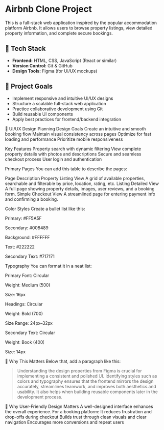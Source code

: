 # Airbnb Clone Project

This is a full-stack web application inspired by the popular accommodation platform Airbnb. It allows users to browse property listings, view detailed property information, and complete secure bookings.

## 🚀 Tech Stack
- **Frontend:** HTML, CSS, JavaScript (React or similar)
- **Version Control:** Git & GitHub
- **Design Tools:** Figma (for UI/UX mockups)

## 🎯 Project Goals
- Implement responsive and intuitive UI/UX designs
- Structure a scalable full-stack web application
- Practice collaborative development using Git
- Build reusable UI components
- Apply best practices for frontend/backend integration

📐 UI/UX Design Planning
Design Goals
Create an intuitive and smooth booking flow
Maintain visual consistency across pages
Optimize for fast loading and performance
Prioritize mobile responsiveness

Key Features
Property search with dynamic filtering
View complete property details with photos and descriptions
Secure and seamless checkout process
User login and authentication

Primary Pages
You can add this table to describe the pages:

Page	Description
Property Listing View	A grid of available properties, searchable and filterable by price, location, rating, etc.
Listing Detailed View	A full page showing property details, images, user reviews, and a booking form.
Simple Checkout View	A streamlined page for entering payment info and confirming a booking.

Color Styles
Create a bullet list like this:

Primary: #FF5A5F

Secondary: #008489

Background: #FFFFFF

Text: #222222

Secondary Text: #717171

Typography
You can format it in a neat list:

Primary Font: Circular

Weight: Medium (500)

Size: 16px

Headings: Circular

Weight: Bold (700)

Size Range: 24px–32px

Secondary Text: Circular

Weight: Book (400)

Size: 14px

🧩 Why This Matters
Below that, add a paragraph like this:

>Understanding the design properties from Figma is crucial for implementing a consistent and polished UI. Identifying styles such as colors and typography ensures that the frontend mirrors the design accurately, streamlines teamwork, and improves both aesthetics and usability. It also helps when building reusable components later in the development process.

🧠 Why User-Friendly Design Matters
A well-designed interface enhances the overall experience. For a booking platform:
It reduces frustration and drop-offs during checkout
Builds trust through clean visuals and clear navigation
Encourages more conversions and repeat users

